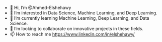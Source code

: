 - 👋 Hi, I’m @Ahmed-Elshehawy
- 👀 I’m interested in Data Science, Machine Learning, and Deep Learning.
- 🌱 I’m currently learning Machine Learning, Deep Learning, and Data Science.
- 💞️ I’m looking to collaborate on innovative projects in these fields.
- 📫 How to reach me https://www.linkedin.com/in/elshehawy/

<!---
Ahmed-Elshehawy/Ahmed-Elshehawy is a ✨ special ✨ repository because its `README.md` (this file) appears on your GitHub profile.
You can click the Preview link to take a look at your changes.
--->
